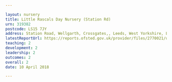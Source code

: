 ```yaml
---

layout: nursery
title: Little Rascals Day Nursery (Station Rd)
urn: 319382
postcode: LS15 7JY
address: Station Road, Wellgarth, Crossgates,, Leeds, West Yorkshire, LS15 7JY
latestReportUrl: https://reports.ofsted.gov.uk/provider/files/2770021/urn/319382.pdf
teaching: 2
development: 2
leadership: 2
outcomes: 2
overall: 2
date: 10 April 2018

---
```

